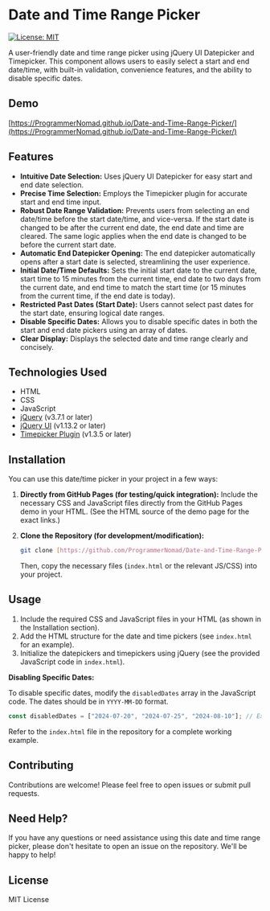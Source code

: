 # Date and Time Range Picker

[![License: MIT](https://img.shields.io/badge/License-MIT-yellow.svg)](https://opensource.org/licenses/MIT)

A user-friendly date and time range picker using jQuery UI Datepicker and Timepicker. This component allows users to easily select a start and end date/time, with built-in validation, convenience features, and the ability to disable specific dates.

## Demo

[https://ProgrammerNomad.github.io/Date-and-Time-Range-Picker/](https://ProgrammerNomad.github.io/Date-and-Time-Range-Picker/)

## Features

*   **Intuitive Date Selection:** Uses jQuery UI Datepicker for easy start and end date selection.
*   **Precise Time Selection:** Employs the Timepicker plugin for accurate start and end time input.
*   **Robust Date Range Validation:** Prevents users from selecting an end date/time before the start date/time, and vice-versa.  If the start date is changed to be after the current end date, the end date and time are cleared. The same logic applies when the end date is changed to be before the current start date.
*   **Automatic End Datepicker Opening:** The end datepicker automatically opens after a start date is selected, streamlining the user experience.
*   **Initial Date/Time Defaults:** Sets the initial start date to the current date, start time to 15 minutes from the current time, end date to two days from the current date, and end time to match the start time (or 15 minutes from the current time, if the end date is today).
*   **Restricted Past Dates (Start Date):** Users cannot select past dates for the start date, ensuring logical date ranges.
*   **Disable Specific Dates:** Allows you to disable specific dates in both the start and end date pickers using an array of dates.
*   **Clear Display:** Displays the selected date and time range clearly and concisely.

## Technologies Used

*   HTML
*   CSS
*   JavaScript
*   [jQuery](https://jquery.com/) (v3.7.1 or later)
*   [jQuery UI](https://jqueryui.com/) (v1.13.2 or later)
*   [Timepicker Plugin](https://github.com/jonthornton/jquery-timepicker) (v1.3.5 or later)

## Installation

You can use this date/time picker in your project in a few ways:

1.  **Directly from GitHub Pages (for testing/quick integration):** Include the necessary CSS and JavaScript files directly from the GitHub Pages demo in your HTML.  (See the HTML source of the demo page for the exact links.)

2.  **Clone the Repository (for development/modification):**

    ```bash
    git clone [https://github.com/ProgrammerNomad/Date-and-Time-Range-Picker.git](https://github.com/ProgrammerNomad/Date-and-Time-Range-Picker.git)
    ```

    Then, copy the necessary files (`index.html` or the relevant JS/CSS) into your project.

## Usage

1.  Include the required CSS and JavaScript files in your HTML (as shown in the Installation section).
2.  Add the HTML structure for the date and time pickers (see `index.html` for an example).
3.  Initialize the datepickers and timepickers using jQuery (see the provided JavaScript code in `index.html`).

**Disabling Specific Dates:**

To disable specific dates, modify the `disabledDates` array in the JavaScript code.  The dates should be in `YYYY-MM-DD` format.

```javascript
const disabledDates = ["2024-07-20", "2024-07-25", "2024-08-10"]; // Example disabled dates
```

Refer to the `index.html` file in the repository for a complete working example.

## Contributing

Contributions are welcome! Please feel free to open issues or submit pull requests.

## Need Help?

If you have any questions or need assistance using this date and time range picker, please don't hesitate to open an issue on the repository.  We'll be happy to help!

## License

MIT License